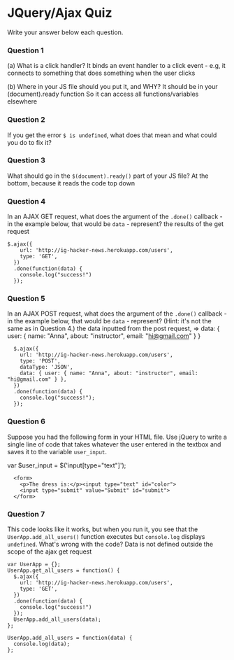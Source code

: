 # JQuery/Ajax Quiz

Write your answer below each question.

### Question 1
(a) What is a click handler?
It binds an event handler to a click event - e.g, it connects to something that does something when the user clicks

(b) Where in your JS file should you put it, and WHY?
It should be in your (document).ready function
So it can access all functions/variables elsewhere

### Question 2
If you get the error `$ is undefined`, what does that mean and what could you do to fix it?

### Question 3
What should go in the `$(document).ready()` part of your JS file?
At the bottom, because it reads the code top down

### Question 4
In an AJAX GET request, what does the argument of the `.done()` callback - in the example below, that would be `data` - represent?
the results of the get request

```
$.ajax({
    url: 'http://ig-hacker-news.herokuapp.com/users',
    type: 'GET',
  })
  .done(function(data) {
    console.log("success!")
  });
```
### Question 5
In an AJAX POST request, what does the argument of the `.done()` callback - in the example below, that would be `data` - represent? (Hint: it's not the same as in Question 4.)
the data inputted from the post request, =>  data: { user: { name: "Anna", about: "instructor", email: "hi@gmail.com" } }
```
  $.ajax({
    url: 'http://ig-hacker-news.herokuapp.com/users',
    type: 'POST',
    dataType: 'JSON',
    data: { user: { name: "Anna", about: "instructor", email: "hi@gmail.com" } },
  })
  .done(function(data) {
    console.log("success!");
  });
```
### Question 6
Suppose you had the following form in your HTML file. Use jQuery to write a single line of code that takes whatever the user entered in the textbox and saves it to the variable `user_input`.

var $user_input = $('input[type="text"]');

```
  <form>
    <p>The dress is:</p><input type="text" id="color">
    <input type="submit" value="Submit" id="submit">
  </form>
```

### Question 7
This code looks like it works, but when you run it, you see that the `UserApp.add_all_users()` function executes but `console.log` displays `undefined`. What's wrong with the code?
Data is not defined outside the scope of the ajax get request

```
var UserApp = {};
UserApp.get_all_users = function() {
  $.ajax({
    url: 'http://ig-hacker-news.herokuapp.com/users',
    type: 'GET',
  })
  .done(function(data) {
    console.log("success!")
  });
  UserApp.add_all_users(data);
};

UserApp.add_all_users = function(data) {
  console.log(data);
};
```



